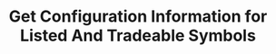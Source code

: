 ---
title: Get Configuration Information for Listed And Tradeable Symbols
position_number: 3
type: get
description: /future/market/v3/public/symbol/list
parameters:
content_markdown: Note：This method does not require a signature.
left_code_blocks:
    -
        code_block: "public void getKLine() {\r\n\tString text = HttpUtil.get(URL + \"/data/api/future/market/v1/getKLine?market=btc_usdt&type=1min&since=0\");\r\n\tSystem.out.println(text);\r\n}"
        title: Java
        language: java
right_code_blocks:
    - code_block: |-
        {
          "error": {
            "code": "",
            "msg": ""
          },
          "msgInfo": "",
          "result": [
              {
                 "baseCoin": "",      //Target Assets
                 "baseCoinDisplayPrecision": 0,  //Displayed target currency precision
                 "baseCoinPrecision": 0,  //Target currency precision
                 "cnDesc": "",  //Chinese description of the contract
                 "cnName": "",  //Contract Chinese name
                 "cnRemark": "",  //Contract Remarks (Chinese)
                 "contractSize": 0,  //Contract multiplier(face value)
                 "contractType": "",  //Contract type, perpetual, delivery
                 "deliveryCompletion": false, //Whether the delivery is completed
                 "deliveryDate": 0,  //delivery time
                 "deliveryPrice": 0,  //delivery price
                 "depthPrecisionMerge": 0,  //Handicap Precision Consolidation
                 "enDesc": "",      //English description of the contract
                 "enName": "",      //Contract English name
                 "enRemark": "",    //Contract Remarks (English)
                 "initLeverage": 0,  //Initial leverage
                 "initPositionType": "",  //Initial position type
                 "isDisplay": false,      //whether to display
                 "isOpenApi": false,      //Whether to support OpenApi
                 "labels": [],            //Label
                 "liquidationFee": 0,     //Forced liquidation fee
                 "makerFee": 0,           //Maker fee
                 "marketTakeBound": 0,    //Market order maximum price deviation
                 "maxEntrusts": 0,        //Maximum active orders
                 "maxNotional": 0,        //Maximum Notional Value
                 "maxOpenOrders": 0,      //Maximum open orders
                 "maxPrice": 0,           //Maximum price
                 "minNotional": 0,        //Minimum notional value
                 "minPrice": 0,           //Minimum price
                 "minQty": 0,             //Minimum quantity
                 "minStepPrice": 0,       //Smallest tick
                 "multiplierDown": 0,     //Floor percentage of sell limit order
                 "multiplierUp": 0,       //Cap percentage of buy limit order
                 "onboardDate": 0,        //List time
                 "pair": "",              //Target trading pair
                 "plates": [],
                 "predictEventParam": "",   //Event Correlation Parameters
                 "predictEventSort": "",    //Event Correlation Sorting: WIN wins, FLAT draws, NEGATIVE loses
                 "predictEventType": "",    //Forecast event type: PERPETUAL perpetual event, ONCE single event
                 "pricePrecision": 0,       //Price precision
                 "productType": "",         //Contract type, perpetual, futures, regardless of delivery interval
                 "quantityPrecision": 0,     //Quantity precision
                 "quoteCoin": "",            //Quote currency
                 "quoteCoinDisplayPrecision": 0,  //Displayed quote currency precision
                 "quoteCoinPrecision": 0,         //Quote currency precision
                 "state": 0,                    //Status
                 "supportEntrustType": "",      //Trigger order type supported
                 "supportOrderType": "",        //Order type supported
                 "supportPositionType": "",     //Support position type
                 "supportTimeInForce": "",      //Valid ways supported
                 "symbol": "",                  //Trading pair
                 "symbolGroupId": 0,
                 "takerFee": 0,                  //Taker fee
                 "tradeSwitch": false,           //Trading pair switch
                 "underlyingType": ""            //Target type, Coin-M,USDT-M
           }
          ],
          "returnCode": 0
        }
      title: Response
      language: json
---
